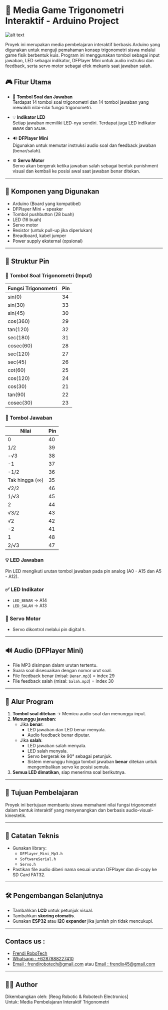 # 📐 Media Game Trigonometri Interaktif - Arduino Project


![alt text](https://github.com/Frendi-X/MEDIA-GAME-TRIGONOMETRI/blob/main/png/MEDIA%20GAME%20TRIGONOMETRI.png)

Proyek ini merupakan media pembelajaran interaktif berbasis Arduino yang digunakan untuk menguji pemahaman konsep trigonometri siswa melalui game fisik berbentuk kuis. Program ini menggunakan tombol sebagai input jawaban, LED sebagai indikator, DFPlayer Mini untuk audio instruksi dan feedback, serta servo motor sebagai efek mekanis saat jawaban salah.

## 🎮 Fitur Utama

- 🔘 **Tombol Soal dan Jawaban**  
  Terdapat 14 tombol soal trigonometri dan 14 tombol jawaban yang mewakili nilai-nilai fungsi trigonometri.

- 💡 **Indikator LED**  
  Setiap jawaban memiliki LED-nya sendiri. Terdapat juga LED indikator `BENAR` dan `SALAH`.

- 🔊 **DFPlayer Mini**  
  Digunakan untuk memutar instruksi audio soal dan feedback jawaban (benar/salah).

- ⚙️ **Servo Motor**  
  Servo akan bergerak ketika jawaban salah sebagai bentuk punishment visual dan kembali ke posisi awal saat jawaban benar ditekan.

---

## 🔧 Komponen yang Digunakan

- Arduino (Board yang kompatibel)
- DFPlayer Mini + speaker
- Tombol pushbutton (28 buah)
- LED (16 buah)
- Servo motor
- Resistor (untuk pull-up jika diperlukan)
- Breadboard, kabel jumper
- Power supply eksternal (opsional)

---

## 📂 Struktur Pin

### 🔢 Tombol Soal Trigonometri (Input)
| Fungsi Trigonometri | Pin |
|---------------------|-----|
| sin(0)              | 34  |
| sin(30)             | 33  |
| sin(45)             | 30  |
| cos(360)            | 29  |
| tan(120)            | 32  |
| sec(180)            | 31  |
| cosec(60)           | 28  |
| sec(120)            | 27  |
| sec(45)             | 26  |
| cot(60)             | 25  |
| cos(120)            | 24  |
| cos(30)             | 21  |
| tan(90)             | 22  |
| cosec(30)           | 23  |

### 🔘 Tombol Jawaban
| Nilai               | Pin |
|---------------------|-----|
| 0                   | 40  |
| 1/2                 | 39  |
| -√3                 | 38  |
| -1                  | 37  |
| -1/2                | 36  |
| Tak hingga (∞)      | 35  |
| √2/2                | 46  |
| 1/√3                | 45  |
| 2                   | 44  |
| √3/2                | 43  |
| √2                  | 42  |
| -2                  | 41  |
| 1                   | 48  |
| 2/√3                | 47  |

### 💡 LED Jawaban
Pin LED mengikuti urutan tombol jawaban pada pin analog (A0 - A15 dan A5 - A12).

### ✅ LED Indikator
- `LED_BENAR` → A14  
- `LED_SALAH` → A13  

### 🔁 Servo Motor
- Servo dikontrol melalui pin digital `5`.

---

## 🔊 Audio (DFPlayer Mini)

- File MP3 disimpan dalam urutan tertentu.
- Suara soal disesuaikan dengan nomor urut soal.
- File feedback benar (misal: `Benar.mp3`) = index 29  
- File feedback salah (misal: `Salah.mp3`) = index 30

---

## 🔁 Alur Program

1. **Tombol soal ditekan** → Memicu audio soal dan menunggu input.
2. **Menunggu jawaban**:
   - Jika **benar**:
     - LED jawaban dan LED benar menyala.
     - Audio feedback benar diputar.
   - Jika **salah**:
     - LED jawaban salah menyala.
     - LED salah menyala.
     - Servo bergerak ke 90° sebagai petunjuk.
     - Sistem menunggu hingga tombol jawaban **benar** ditekan untuk mengembalikan servo ke posisi semula.
3. **Semua LED dimatikan**, siap menerima soal berikutnya.

---

## 🧠 Tujuan Pembelajaran

Proyek ini bertujuan membantu siswa memahami nilai fungsi trigonometri dalam bentuk interaktif yang menyenangkan dan berbasis audio-visual-kinestetik.

---

## 📌 Catatan Teknis

- Gunakan library:
  - `DFPlayer_Mini_Mp3.h`
  - `SoftwareSerial.h`
  - `Servo.h`
- Pastikan file audio diberi nama sesuai urutan DFPlayer dan di-copy ke SD Card FAT32.

---

## 🛠️ Pengembangan Selanjutnya

- Tambahkan **LCD** untuk petunjuk visual.
- Tambahkan **skoring otomatis**.
- Gunakan **ESP32** atau **I2C expander** jika jumlah pin tidak mencukupi.

---

## Contacs us : 
* [Frendi RoboTech](https://www.instagram.com/frendi.co/)
* [Whatsapp : +6287888227410](https://wa.me/+6287888227410)
* [Email    : frendirobotech@gmail.com](https://mail.google.com/mail/u/0/?view=cm&tf=1&fs=1&to=frendirobotech@gmail.com) atau [Email    : frendix45@gmail.com](https://mail.google.com/mail/u/0/?view=cm&tf=1&fs=1&to=frendix45@gmail.com)

---

## 👨‍💻 Author
Dikembangkan oleh: [Reog Robotic & Robotech Electronics]  
Untuk: Media Pembelajaran Interaktif Trigonometri
